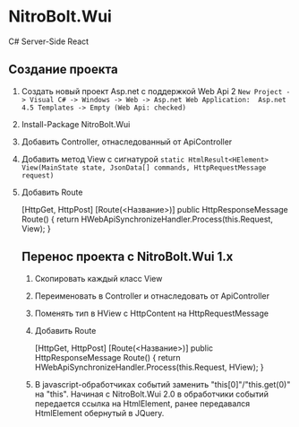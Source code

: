 ﻿# NitroBolt.Wui
C# Server-Side React

## Создание проекта
1. Создать новый проект Asp.net с поддержкой Web Api 2 `New Project -> Visual C# -> Windows -> Web -> Asp.net Web Application:  Asp.net 4.5 Templates -> Empty (Web Api: checked)`
2. Install-Package NitroBolt.Wui
3. Добавить Controller, отнаследованный от ApiController
4. Добавить метод View с сигнатурой `static HtmlResult<HElement> View(MainState state, JsonData[] commands, HttpRequestMessage request)`
5. Добавить Route

    [HttpGet, HttpPost]
    [Route(<Название>)]
    public HttpResponseMessage Route()
    {
        return HWebApiSynchronizeHandler.Process<object>(this.Request, View);
    }

## Перенос проекта с NitroBolt.Wui 1.x
1. Скопировать каждый класс View
2. Переименовать в Controller и отнаследовать от ApiController
3. Поменять тип в HView с HttpContent на HttpRequestMessage
4. Добавить Route

    [HttpGet, HttpPost]
    [Route(<Название>)]
    public HttpResponseMessage Route()
    {
        return HWebApiSynchronizeHandler.Process<object>(this.Request, HView);
    }
5. В javascript-обработчиках событий заменить "this[0]"/"this.get(0)" на "this". Начиная с NitroBolt.Wui 2.0 в обработчики событий передается ссылка на HtmlElement, ранее передавался HtmlElement обернутый в JQuery.
